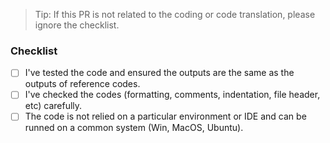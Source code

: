 > Tip: If this PR is not related to the coding or code translation, please ignore the checklist.

### Checklist

- [ ] I've tested the code and ensured the outputs are the same as the outputs of reference codes.
- [ ] I've checked the codes (formatting, comments, indentation, file header, etc) carefully.
- [ ] The code is not relied on a particular environment or IDE and can be runned on a common system (Win, MacOS, Ubuntu).
